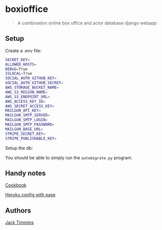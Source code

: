 # boxioffice

> A combination online box office and actor database django webapp

## Setup

Create a .env file:

```bash
SECRET_KEY=
ALLOWED_HOSTS=
DEBUG=True
ISLOCAL=True
SOCIAL_AUTH_GITHUB_KEY=
SOCIAL_AUTH_GITHUB_SECRET=
AWS_STORAGE_BUCKET_NAME=
AWS_S3_REGION_NAME=
AWS_S3_ENDPOINT_URL=
AWS_ACCESS_KEY_ID=
AWS_SECRET_ACCESS_KEY=
MAILGUN_API_KEY=
MAILGUN_SMTP_SERVER=
MAILGUN_SMTP_LOGIN=
MAILGUN_SMTP_PASSWORD=
MAILGUN_BASE_URL=
STRIPE_SECRET_KEY=
STRIPE_PUBLISHABLE_KEY=
```

Setup the db:

You should be able to simply run the `automigrate.py` program.

## Handy notes

[Cookbook](https://github.com/nigma/heroku-django-cookbook/blob/master/README.md)

[Heroku config with ease](https://github.com/sdkcodes/heroku-config)

## Authors

[Jack Timmins](https://github.com/Tim-Jackins)
